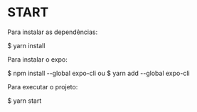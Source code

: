 # START

Para instalar as dependências:

$ yarn install


Para instalar o expo:

$ npm install --global expo-cli
              ou
$ yarn add --global expo-cli


Para executar o projeto:

$ yarn start
